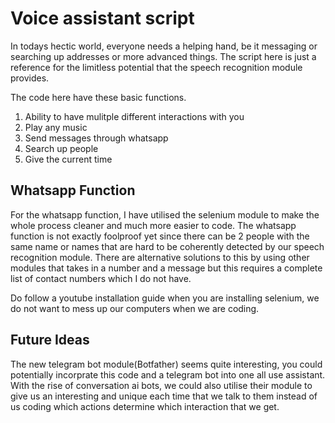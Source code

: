 # Voice assistant script

In todays hectic world, everyone needs a helping hand, be it messaging or searching up addresses or more advanced things. The script here is just a reference for the limitless potential that the speech recognition module provides.

The code here have these basic functions.
1) Ability to have mulitple different interactions with you
2) Play any music
3) Send messages through whatsapp
4) Search up people
5) Give the current time

## Whatsapp Function
For the whatsapp function, I have utilised the selenium module to make the whole process cleaner and much more easier to code. The whatsapp function is not exactly foolproof yet since there can be 2 people with the same name or names that are hard to be coherently detected by our speech recognition module. There are alternative solutions to this by using other modules that takes in a number and a message but this requires a complete list of contact numbers which I do not have. 

Do follow a youtube installation guide when you are installing selenium, we do not want to mess up our computers when we are coding.

## Future Ideas
The new telegram bot module(Botfather) seems quite interesting, you could potentially incorprate this code and a telegram bot into one all use assistant. With the rise of conversation ai bots, we could also utilise their module to give us an interesting and unique each time that we talk to them instead of us coding which actions determine which interaction that we get.
